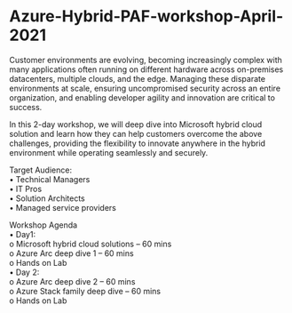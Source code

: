 # Azure-Hybrid-PAF-workshop-April-2021


Customer environments are evolving, becoming increasingly complex with many applications often running on different hardware across on-premises datacenters, multiple clouds, and the edge. Managing these disparate environments at scale, ensuring uncompromised security across an entire organization, and enabling developer agility and innovation are critical to success. 

In this 2-day workshop, we will deep dive into Microsoft hybrid cloud solution and learn how they can help customers overcome the above challenges, providing the flexibility to innovate anywhere in the hybrid environment while operating seamlessly and securely.

Target Audience:  
•	Technical Managers  
•	IT Pros  
•	Solution Architects  
•	Managed service providers  


Workshop Agenda  
•	Day1:   
o	Microsoft hybrid cloud solutions – 60 mins   
o	Azure Arc deep dive 1 – 60 mins  
o	Hands on Lab   
•	Day 2:   
o	Azure Arc deep dive 2 – 60 mins  
o	Azure Stack family deep dive – 60 mins   
o	Hands on Lab   



